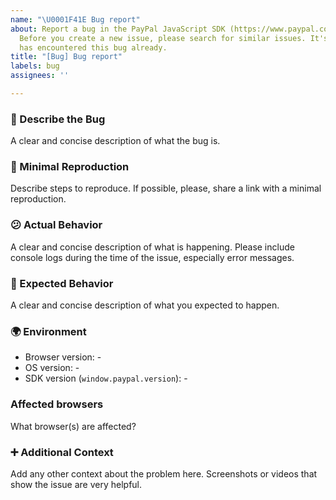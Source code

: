 ```yaml
---
name: "\U0001F41E Bug report"
about: Report a bug in the PayPal JavaScript SDK (https://www.paypal.com/sdk/js).
  Before you create a new issue, please search for similar issues. It's possible somebody
  has encountered this bug already.
title: "[Bug] Bug report"
labels: bug
assignees: ''

---
```


### 🐞 Describe the Bug

A clear and concise description of what the bug is.

### 🔬 Minimal Reproduction

Describe steps to reproduce. If possible, please, share a link with a minimal reproduction.

### 😕 Actual Behavior

A clear and concise description of what is happening. Please include console logs during the time of the issue, especially error messages.

### 🤔 Expected Behavior

A clear and concise description of what you expected to happen.

### 🌍 Environment

- Browser version: -
- OS version: -
- SDK version (`window.paypal.version`): -

### Affected browsers

What browser(s) are affected?

<!--
- Chrome
- Safari
- Firefox
- Edge
- IE
- Chrome Mobile/Tablet
- Safari Mobile/Tablet
- Web View / Safari ViewController
- Other
-->

### ➕ Additional Context

Add any other context about the problem here. Screenshots or videos that show the issue are very helpful.
